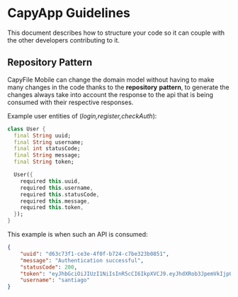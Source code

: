 # CapyApp Guidelines

This document describes how to structure your code so it can couple with the other developers contributing to it.

## Repository Pattern

CapyFile Mobile can change the domain model without having to make many changes in the code thanks to the **repository** **pattern**, to generate the changes always take into account the response to the api that is being consumed with their respective responses.

Example user entities of (*login,register,checkAuth*):

``````dart
class User {
  final String uuid;
  final String username;
  final int statusCode;
  final String message;
  final String token;

  User({
    required this.uuid,
    required this.username,
    required this.statusCode,
    required this.message,
    required this.token,
  });
}
``````

This example is when such an API is consumed:

``````json
{
    "uuid": "d63c73f1-ce3e-4f0f-b724-c7be323b0851",
    "message": "Authentication successful",
    "statusCode": 200,
    "token": "eyJhbGciOiJIUzI1NiIsInR5cCI6IkpXVCJ9.eyJhdXRob3JpemVkIjp0cnVlLCJleHAiOjE2OTMxMTA4MDEsInVzZXJuYW1lIjoic2FudGlhZ28iLCJ1dWlkIjoiZDYzYzczZjEtY2UzZS00ZjBmLWI3MjQtYzdiZTMyM2IwODUxIn0.dgpavfGNww5iWdilLryfi66mR6i3Yoiq7KnrhT7R0KU",
    "username": "santiago"
}
``````
